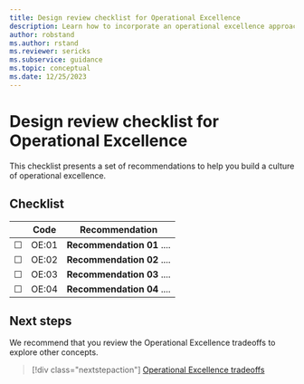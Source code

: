 ```yaml
---
title: Design review checklist for Operational Excellence 
description: Learn how to incorporate an operational excellence approach in your Power Platform workload.
author: robstand
ms.author: rstand
ms.reviewer: sericks
ms.subservice: guidance
ms.topic: conceptual
ms.date: 12/25/2023
---
```

# Design review checklist for Operational Excellence

This checklist presents a set of recommendations to help you build a culture of operational excellence.

## Checklist

|&nbsp;|Code  |Recommendation  |
|-|-|-|
| &#9744; | OE:01  | **Recommendation 01** ....  |
| &#9744; | OE:02 | **Recommendation 02** ....   |
| &#9744; | OE:03 | **Recommendation 03** ....  |
| &#9744; | OE:04 | **Recommendation 04** ....  |

## Next steps

We recommend that you review the Operational Excellence tradeoffs to explore other concepts.

> [!div class="nextstepaction"]
> [Operational Excellence tradeoffs](tradeoffs.md)